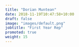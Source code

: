 ```yaml
---
title: "Dorian Muntean"
date: 2018-11-19T10:47:58+10:00
draft: false
image: "images/default.png"
jobtitle: "First Year Rep"
promoted: true
weight: 15
---
```



